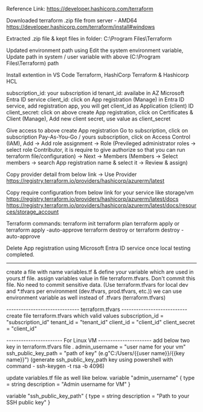Reference Link: https://developer.hashicorp.com/terraform

Downloaded terraform .zip file from server - AMD64
https://developer.hashicorp.com/terraform/install#windows

Extracted .zip file & kept files in folder: C:\Program Files\Terraform

Updated environment path using Edit the system environment variable, Update path in system / user variable with above (C:\Program Files\Terraform) path

Install extention in VS Code Terraform, HashiCorp Terraform & Hashicorp HCL

subscription_id: your subscription id
tenant_id: availabe in AZ Microsoft Entra ID service
client_id: click on App registration (Manage) in Entra ID service, add registration app, you will get client_id as Application (client) ID
client_secret: click on above create App registration, click on Certificates & Client (Manage), Add new client secret, use value as client_secret

Give access to above create App registration
Go to subscription, click on subscription Pay-As-You-Go / yours subscription, click on Access Control (IAM), Add -> Add role assignment -> Role (Previleged administrator roles -> select role Contributor, it is require to give authorize so that you can run terraform file/configuration) -> Next -> Members (Members -> Select members -> search App registration name & select it -> Review & assign)

Copy provider detail from below link -> Use Provider
https://registry.terraform.io/providers/hashicorp/azurerm/latest

Copy require configuration from below link for your service like storage/vm
https://registry.terraform.io/providers/hashicorp/azurerm/latest/docs
https://registry.terraform.io/providers/hashicorp/azurerm/latest/docs/resources/storage_account

Terraform commands:
terraform init
terraform plan
terraform apply or terraform apply -auto-approve
terraform destroy or terraform destroy -auto-approve

Delete App registration using Microsoft Entra ID service once local testing completed.

------------------------------
create a file with name variables.tf & define your variable which are used in yours.tf file.
assign variables value in file terraform.tfvars. Don't commit this file. No need to commit sensitive data.
(Use terraform.tfvars for local dev and *.tfvars per environment (dev.tfvars, prod.tfvars, etc.))
we can use environment variable as well instead of .tfvars (terraform.tfvars)

------------------------------ terraform.tfvars ---------------------------
create file terraform.tfvars which valid values
subscription_id = "subscription_id"
tenant_id       = "tenant_id"
client_id       = "client_id"
client_secret   = "client_id"

----------------------- For Linux VM ----------------------
add below two key in terraform.tfvars file .
admin_username = "user name for your vm"
ssh_public_key_path = "path of key" 
(e.g"C:/Users/{{user name}}/{{key name}}")
(generate ssh_public_key_path key using powershell with command - ssh-keygen -t rsa -b 4096)


update variables.tf file as well like below.
variable "admin_username" {
  type = string
  description = "Admin username for VM"
}

variable "ssh_public_key_path" {
  type = string
  description = "Path to your SSH public key"
}
